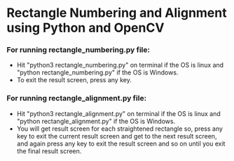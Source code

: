 # Rectangle Numbering and Alignment using Python and OpenCV

### For running rectangle_numbering.py file:
- Hit "python3 rectangle_numbering.py" on terminal if the OS is linux and "python rectangle_numbering.py" if the OS is Windows.
- To exit the result screen, press any key.

### For running rectangle_alignment.py file:
- Hit "python3 rectangle_alignment.py" on terminal if the OS is linux and "python rectangle_alignment.py" if the OS is Windows.
- You will get result screen for each straightened rectangle so, press any key to exit the current result screen and get to the next result screen, and again press any key to exit the result screen and so on until you exit the final result screen.